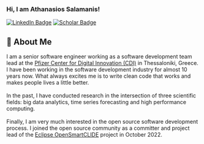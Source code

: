 ### Hi, I am Athanasios Salamanis!
[![LinkedIn Badge](https://img.shields.io/badge/-LinkedIn-c14438?style=plastic-square&logo=linkedin&logoColor=white&color=0077B5)](https://www.linkedin.com/in/athanasios-salamanis)
[![Scholar Badge](https://img.shields.io/badge/-Scholar-c14438?style=plastic-square&logo=google&logoColor=white&color=4285F4)](https://scholar.google.com/citations?user=f7hypjsAAAAJ](https://scholar.google.gr/citations?user=osI-EsIAAAAJ&hl=el&oi=ao))

## 🚀 About Me
I am a senior software engineer working as a software development team lead at the [Pfizer Center for Digital Innovation (CDI)](https://centerfordigitalinnovation.pfizer.com/) in Thessaloniki, Greece. I have been working in the software development industry for almost 10 years now. What always excites me is to write clean code that works and makes people lives a little better. 
\
\
In the past, I have conducted research in the intersection of three scientific fields: big data analytics, time series forecasting and high performance computing.
\
\
Finally, I am very much interested in the open source software development process. I joined the open source community as a committer and project lead of the [Eclipse OpenSmartCLIDE](https://projects.eclipse.org/projects/ecd.opensmartclide) project in October 2022.
